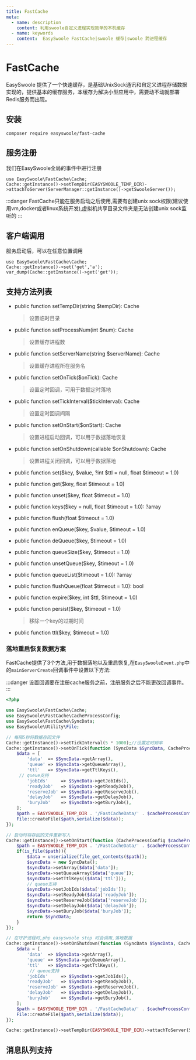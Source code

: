 ```yaml
---
title: FastCache
meta:
  - name: description
    content: 利用swoole自定义进程实现简单的本机缓存
  - name: keywords
    content:  EasySwoole FastCache|swoole 缓存|swoole 跨进程缓存
---
```


# FastCache
EasySwoole 提供了一个快速缓存，是基础UnixSock通讯和自定义进程存储数据实现的，提供基本的缓存服务，本缓存为解决小型应用中，需要动不动就部署Redis服务而出现。

## 安装
```
composer require easyswoole/fast-cache
```
## 服务注册

我们在EasySwoole全局的事件中进行注册
```
use EasySwoole\FastCache\Cache;
Cache::getInstance()->setTempDir(EASYSWOOLE_TEMP_DIR)->attachToServer(ServerManager::getInstance()->getSwooleServer());
```


:::danger 
 FastCache只能在服务启动之后使用,需要有创建unix sock权限(建议使用vm,docker或者linux系统开发),虚拟机共享目录文件夹是无法创建unix sock监听的
:::

## 客户端调用
服务启动后，可以在任意位置调用
```
use EasySwoole\FastCache\Cache;
Cache::getInstance()->set('get','a');
var_dump(Cache::getInstance()->get('get'));
```

## 支持方法列表
- public function setTempDir(string $tempDir): Cache
    > 设置临时目录
    
- public function setProcessNum(int $num): Cache
    > 设置缓存进程数
    
- public function setServerName(string $serverName): Cache
    > 设置缓存进程所在服务名
    
- public function setOnTick($onTick): Cache
    > 设置定时回调，可用于数据定时落地
    
- public function setTickInterval($tickInterval): Cache
    > 设置定时回调间隔
    
- public function setOnStart($onStart): Cache
    > 设置进程启动回调，可以用于数据落地恢复
    
- public function setOnShutdown(callable $onShutdown): Cache
    > 设置进程关闭回调，可以用于数据落地
    
- public function set($key, $value, ?int $ttl = null, float $timeout = 1.0)
- public function get($key, float $timeout = 1.0)
- public function unset($key, float $timeout = 1.0)
- public function keys($key = null, float $timeout = 1.0): ?array
- public function flush(float $timeout = 1.0)
- public function enQueue($key, $value, $timeout = 1.0)
- public function deQueue($key, $timeout = 1.0)
- public function queueSize($key, $timeout = 1.0)
- public function unsetQueue($key, $timeout = 1.0)
- public function queueList($timeout = 1.0): ?array
- public function flushQueue(float $timeout = 1.0): bool
- public function expire($key, int $ttl, $timeout = 1.0)
- public function persist($key, $timeout = 1.0)
    > 移除一个key的过期时间
        
- public function ttl($key, $timeout = 1.0)




### 落地重启恢复数据方案

FastCache提供了3个方法,用于数据落地以及重启恢复,在`EasySwooleEvent.php`中的`mainServerCreate`回调事件中设置以下方法:


:::danger 
 设置回调要在注册cache服务之前，注册服务之后不能更改回调事件。 
:::

```php
<?php

use EasySwoole\FastCache\Cache;
use EasySwoole\FastCache\CacheProcessConfig;
use EasySwoole\FastCache\SyncData;
use EasySwoole\Utility\File;

// 每隔5秒将数据存回文件
Cache::getInstance()->setTickInterval(5 * 1000);//设置定时频率
Cache::getInstance()->setOnTick(function (SyncData $SyncData, CacheProcessConfig $cacheProcessConfig) {
    $data = [
        'data'  => $SyncData->getArray(),
        'queue' => $SyncData->getQueueArray(),
        'ttl'   => $SyncData->getTtlKeys(),
	 // queue支持
        'jobIds'     => $SyncData->getJobIds(),
        'readyJob'   => $SyncData->getReadyJob(),
        'reserveJob' => $SyncData->getReserveJob(),
        'delayJob'   => $SyncData->getDelayJob(),
        'buryJob'    => $SyncData->getBuryJob(),
    ];
    $path = EASYSWOOLE_TEMP_DIR . '/FastCacheData/' . $cacheProcessConfig->getProcessName();
    File::createFile($path,serialize($data));
});

// 启动时将存回的文件重新写入
Cache::getInstance()->setOnStart(function (CacheProcessConfig $cacheProcessConfig) {
    $path = EASYSWOOLE_TEMP_DIR . '/FastCacheData/' . $cacheProcessConfig->getProcessName();
    if(is_file($path)){
        $data = unserialize(file_get_contents($path));
        $syncData = new SyncData();
        $syncData->setArray($data['data']);
        $syncData->setQueueArray($data['queue']);
        $syncData->setTtlKeys(($data['ttl']));
        // queue支持
        $syncData->setJobIds($data['jobIds']);
        $syncData->setReadyJob($data['readyJob']);
        $syncData->setReserveJob($data['reserveJob']);
        $syncData->setDelayJob($data['delayJob']);
        $syncData->setBuryJob($data['buryJob']);
        return $syncData;
    }
});

// 在守护进程时,php easyswoole stop 时会调用,落地数据
Cache::getInstance()->setOnShutdown(function (SyncData $SyncData, CacheProcessConfig $cacheProcessConfig) {
    $data = [
        'data'  => $SyncData->getArray(),
        'queue' => $SyncData->getQueueArray(),
        'ttl'   => $SyncData->getTtlKeys(),
         // queue支持
        'jobIds'     => $SyncData->getJobIds(),
        'readyJob'   => $SyncData->getReadyJob(),
        'reserveJob' => $SyncData->getReserveJob(),
        'delayJob'   => $SyncData->getDelayJob(),
        'buryJob'    => $SyncData->getBuryJob(),
    ];
    $path = EASYSWOOLE_TEMP_DIR . '/FastCacheData/' . $cacheProcessConfig->getProcessName();
    File::createFile($path,serialize($data));
});

Cache::getInstance()->setTempDir(EASYSWOOLE_TEMP_DIR)->attachToServer(ServerManager::getInstance()->getSwooleServer());

```

## 消息队列支持

